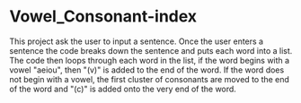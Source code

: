 # Vowel_Consonant-index
This project ask the user to input a sentence. Once the user enters a sentence the code breaks down the sentence and puts each word into a list. The code then loops through each word in the list, if the word begins with a vowel "aeiou", then "(v)" is added to the end of the word. If the word does not begin with a vowel, the first cluster of consonants are moved to the end of the word and "(c)" is added onto the very end of the word.
